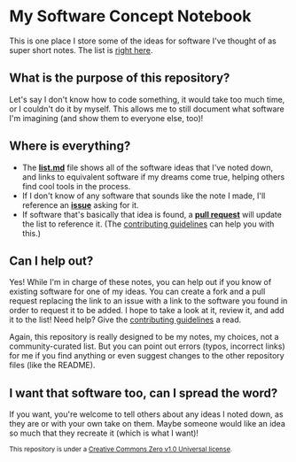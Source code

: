 # My Software Concept Notebook
This is one place I store some of the ideas for software I've thought of as super short notes. The list is [right here](https://github.com/DNin01/my-notebook/blob/main/list.md).

## What is the purpose of this repository?
Let's say I don't know how to code something, it would take too much time, or I couldn't do it by myself. This allows me to still document what software I'm imagining (and show them to everyone else, too)!

## Where is everything?
- The [**list.md**](https://github.com/DNin01/my-notebook/blob/main/list.md) file shows all of the software ideas that I've noted down, and links to equivalent software if my dreams come true, helping others find cool tools in the process.
- If I don't know of any software that sounds like the note I made, I'll reference an [**issue**](https://github.com/DNin01/my-notebook/issues) asking for it.
- If software that's basically that idea is found, a [**pull request**](https://github.com/DNin01/my-notebook/pulls) will update the list to reference it. (The [contributing guidelines](https://github.com/DNin01/my-notebook/blob/main/CONTRIBUTING.md) can help you with this.)

## Can I help out?
Yes! While I'm in charge of these notes, you can help out if you know of existing software for one of my ideas. You can create a fork and a pull request replacing the link to an issue with a link to the software you found in order to request it to be added. I hope to take a look at it, review it, and add it to the list! Need help? Give the [contributing guidelines](https://github.com/DNin01/my-notebook/blob/main/CONTRIBUTING.md) a read.

Again, this repository is really designed to be my notes, my choices, not a community-curated list. But you can point out errors (typos, incorrect links) for me if you find anything or even suggest changes to the other repository files (like the README).

## I want that software too, can I spread the word?
If you want, you're welcome to tell others about any ideas I noted down, as they are or with your own take on them. Maybe someone would like an idea so much that they recreate it (which is what I want)!

<sup>This repository is under a [Creative Commons Zero v1.0 Universal license](https://github.com/DNin01/my-notebook/blob/main/LICENSE).</sup>
